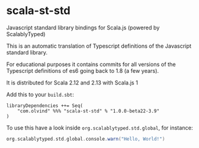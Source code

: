 # scala-st-std
Javascript standard library bindings for Scala.js (powered by ScalablyTyped)

This is an automatic translation of Typescript definitions of the Javascript standard library.

For educational purposes it contains commits for all versions of the Typescript definitions of es6 going back to 1.8 (a few years).

It is distributed for Scala 2.12 and 2.13 with Scala.js 1

Add this to your `build.sbt`:
```
libraryDependencies ++= Seq(
    "com.olvind" %%% "scala-st-std" % "1.0.0-beta22-3.9" 
) 
```

To use this have a look inside `org.scalablytyped.std.global`, for instance:

```scala
org.scalablytyped.std.global.console.warn("Hello, World!")
````
